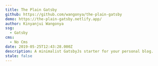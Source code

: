 ```yaml
---
title: The Plain Gatsby
github: https://github.com/wangonya/the-plain-gatsby
demo: https://the-plain-gatsby.netlify.app/
author: Kinyanjui Wangonya
ssg:
  - Gatsby
cms:
  - No Cms
date: 2019-05-25T12:43:28.000Z
description: A minimalist GatsbyJs starter for your personal blog.
stale: false
---
```

